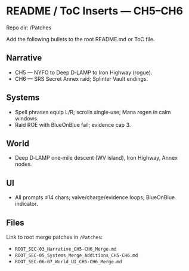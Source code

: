 # README / ToC Inserts — CH5–CH6
Repo dir: /Patches

Add the following bullets to the root README.md or ToC file.

## Narrative
- CH5 — NYFO to Deep D‑LAMP to Iron Highway (rogue).  
- CH6 — SRS Secret Annex raid; Splinter Vault endings.

## Systems
- Spell phrases equip L/R; scrolls single‑use; Mana regen in calm windows.  
- Raid ROE with BlueOnBlue fail; evidence cap 3.

## World
- Deep D‑LAMP one‑mile descent (WV island), Iron Highway, Annex nodes.

## UI
- All prompts ≤14 chars; valve/charge/evidence loops; BlueOnBlue indicator.

## Files
Link to root merge patches in `/Patches`:
- `ROOT_SEC-03_Narrative_CH5-CH6_Merge.md`  
- `ROOT_SEC-05_Systems_Merge_Additions_CH5-CH6.md`  
- `ROOT_SEC-06-07_World_UI_CH5-CH6_Merge.md`
